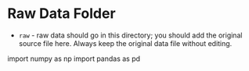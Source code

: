 # Raw Data Folder

- `raw` - raw data should go in this directory; you should add the original source file here. Always keep the original data file without editing.

import numpy as np
import pandas as pd
